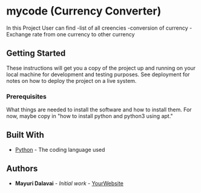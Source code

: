 # mycode (Currency Converter)

In this Project User can find 
-list of all creencies
-conversion of currency
-Exchange rate from one currency to other currency

## Getting Started

These instructions will get you a copy of the project up and running on your local machine
for development and testing purposes. See deployment for notes on how to deploy the project
on a live system.

### Prerequisites

What things are needed to install the software and how to install them. For now, maybe copy in
"how to install python and python3 using apt."

## Built With

* [Python](https://www.python.org/) - The coding language used

## Authors

* **Mayuri Dalavai** - *Initial work* - [YourWebsite](https://example.com/)


